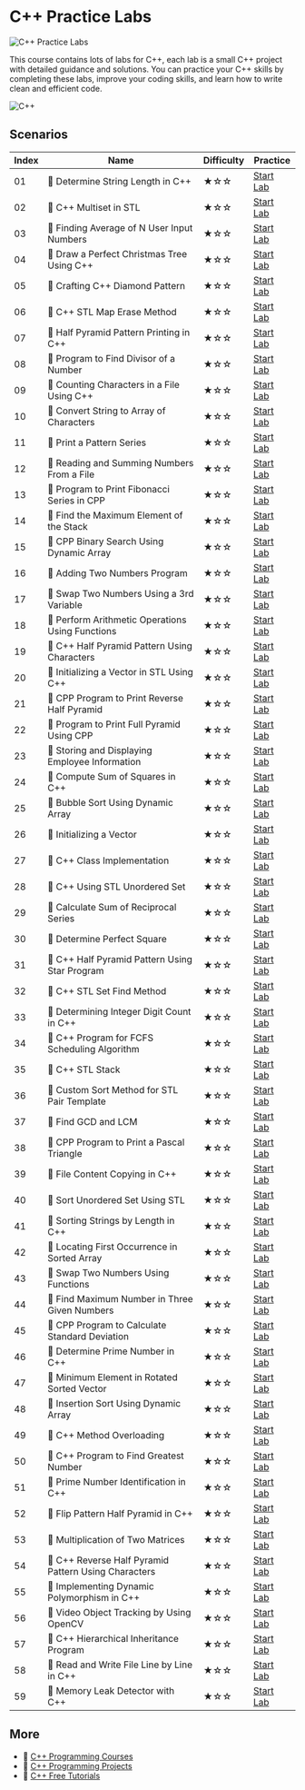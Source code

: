 # C++ Practice Labs

![C++ Practice Labs](https://cover-creator.appbot.io/cpp-practice-labs.png)

This course contains lots of labs for C++, each lab is a small C++ project with detailed guidance and solutions. You can practice your C++ skills by completing these labs, improve your coding skills, and learn how to write clean and efficient code.

![C++](https://img.shields.io/badge/C++-whitesmoke?style=for-the-badge&logo=c++)


## Scenarios

|   Index | Name                                                | Difficulty   | Practice                                                             |
|---------|-----------------------------------------------------|--------------|----------------------------------------------------------------------|
|      01 | 📖 Determine String Length in C++                    | ★☆☆          | <a target='_blank' href='https://labex.io/labs/96191'>Start Lab</a>  |
|      02 | 📖 C++ Multiset in STL                               | ★☆☆          | <a target='_blank' href='https://labex.io/labs/96232'>Start Lab</a>  |
|      03 | 📖 Finding Average of N User Input Numbers           | ★☆☆          | <a target='_blank' href='https://labex.io/labs/96156'>Start Lab</a>  |
|      04 | 📖 Draw a Perfect Christmas Tree Using C++           | ★☆☆          | <a target='_blank' href='https://labex.io/labs/96160'>Start Lab</a>  |
|      05 | 📖 Crafting C++ Diamond Pattern                      | ★☆☆          | <a target='_blank' href='https://labex.io/labs/96205'>Start Lab</a>  |
|      06 | 📖 C++ STL Map Erase Method                          | ★☆☆          | <a target='_blank' href='https://labex.io/labs/96230'>Start Lab</a>  |
|      07 | 📖 Half Pyramid Pattern Printing in C++              | ★☆☆          | <a target='_blank' href='https://labex.io/labs/96207'>Start Lab</a>  |
|      08 | 📖 Program to Find Divisor of a Number               | ★☆☆          | <a target='_blank' href='https://labex.io/labs/96239'>Start Lab</a>  |
|      09 | 📖 Counting Characters in a File Using C++           | ★☆☆          | <a target='_blank' href='https://labex.io/labs/96159'>Start Lab</a>  |
|      10 | 📖 Convert String to Array of Characters             | ★☆☆          | <a target='_blank' href='https://labex.io/labs/96182'>Start Lab</a>  |
|      11 | 📖 Print a Pattern Series                            | ★☆☆          | <a target='_blank' href='https://labex.io/labs/96202'>Start Lab</a>  |
|      12 | 📖 Reading and Summing Numbers From a File           | ★☆☆          | <a target='_blank' href='https://labex.io/labs/96163'>Start Lab</a>  |
|      13 | 📖 Program to Print Fibonacci Series in CPP          | ★☆☆          | <a target='_blank' href='https://labex.io/labs/96243'>Start Lab</a>  |
|      14 | 📖 Find the Maximum Element of the Stack             | ★☆☆          | <a target='_blank' href='https://labex.io/labs/96137'>Start Lab</a>  |
|      15 | 📖 CPP Binary Search Using Dynamic Array             | ★☆☆          | <a target='_blank' href='https://labex.io/labs/96172'>Start Lab</a>  |
|      16 | 📖 Adding Two Numbers Program                        | ★☆☆          | <a target='_blank' href='https://labex.io/labs/96120'>Start Lab</a>  |
|      17 | 📖 Swap Two Numbers Using a 3rd Variable             | ★☆☆          | <a target='_blank' href='https://labex.io/labs/96227'>Start Lab</a>  |
|      18 | 📖 Perform Arithmetic Operations Using Functions     | ★☆☆          | <a target='_blank' href='https://labex.io/labs/96201'>Start Lab</a>  |
|      19 | 📖 C++ Half Pyramid Pattern Using Characters         | ★☆☆          | <a target='_blank' href='https://labex.io/labs/96141'>Start Lab</a>  |
|      20 | 📖 Initializing a Vector in STL Using C++            | ★☆☆          | <a target='_blank' href='https://labex.io/labs/96167'>Start Lab</a>  |
|      21 | 📖 CPP Program to Print Reverse Half Pyramid         | ★☆☆          | <a target='_blank' href='https://labex.io/labs/96211'>Start Lab</a>  |
|      22 | 📖 Program to Print Full Pyramid Using CPP           | ★☆☆          | <a target='_blank' href='https://labex.io/labs/96244'>Start Lab</a>  |
|      23 | 📖 Storing and Displaying Employee Information       | ★☆☆          | <a target='_blank' href='https://labex.io/labs/96165'>Start Lab</a>  |
|      24 | 📖 Compute Sum of Squares in C++                     | ★☆☆          | <a target='_blank' href='https://labex.io/labs/96194'>Start Lab</a>  |
|      25 | 📖 Bubble Sort Using Dynamic Array                   | ★☆☆          | <a target='_blank' href='https://labex.io/labs/96173'>Start Lab</a>  |
|      26 | 📖 Initializing a Vector                             | ★☆☆          | <a target='_blank' href='https://labex.io/labs/96148'>Start Lab</a>  |
|      27 | 📖 C++ Class Implementation                          | ★☆☆          | <a target='_blank' href='https://labex.io/labs/96219'>Start Lab</a>  |
|      28 | 📖 C++ Using STL Unordered Set                       | ★☆☆          | <a target='_blank' href='https://labex.io/labs/96234'>Start Lab</a>  |
|      29 | 📖 Calculate Sum of Reciprocal Series                | ★☆☆          | <a target='_blank' href='https://labex.io/labs/96193'>Start Lab</a>  |
|      30 | 📖 Determine Perfect Square                          | ★☆☆          | <a target='_blank' href='https://labex.io/labs/96130'>Start Lab</a>  |
|      31 | 📖 C++ Half Pyramid Pattern Using Star Program       | ★☆☆          | <a target='_blank' href='https://labex.io/labs/96143'>Start Lab</a>  |
|      32 | 📖 C++ STL Set Find Method                           | ★☆☆          | <a target='_blank' href='https://labex.io/labs/96236'>Start Lab</a>  |
|      33 | 📖 Determining Integer Digit Count in C++            | ★☆☆          | <a target='_blank' href='https://labex.io/labs/96127'>Start Lab</a>  |
|      34 | 📖 C++ Program for FCFS Scheduling Algorithm         | ★☆☆          | <a target='_blank' href='https://labex.io/labs/96161'>Start Lab</a>  |
|      35 | 📖 C++ STL Stack                                     | ★☆☆          | <a target='_blank' href='https://labex.io/labs/96226'>Start Lab</a>  |
|      36 | 📖 Custom Sort Method for STL Pair Template          | ★☆☆          | <a target='_blank' href='https://labex.io/labs/96128'>Start Lab</a>  |
|      37 | 📖 Find GCD and LCM                                  | ★☆☆          | <a target='_blank' href='https://labex.io/labs/96188'>Start Lab</a>  |
|      38 | 📖 CPP Program to Print a Pascal Triangle            | ★☆☆          | <a target='_blank' href='https://labex.io/labs/96203'>Start Lab</a>  |
|      39 | 📖 File Content Copying in C++                       | ★☆☆          | <a target='_blank' href='https://labex.io/labs/96158'>Start Lab</a>  |
|      40 | 📖 Sort Unordered Set Using STL                      | ★☆☆          | <a target='_blank' href='https://labex.io/labs/96215'>Start Lab</a>  |
|      41 | 📖 Sorting Strings by Length in C++                  | ★☆☆          | <a target='_blank' href='https://labex.io/labs/96224'>Start Lab</a>  |
|      42 | 📖 Locating First Occurrence in Sorted Array         | ★☆☆          | <a target='_blank' href='https://labex.io/labs/96132'>Start Lab</a>  |
|      43 | 📖 Swap Two Numbers Using Functions                  | ★☆☆          | <a target='_blank' href='https://labex.io/labs/96216'>Start Lab</a>  |
|      44 | 📖 Find Maximum Number in Three Given Numbers        | ★☆☆          | <a target='_blank' href='https://labex.io/labs/96192'>Start Lab</a>  |
|      45 | 📖 CPP Program to Calculate Standard Deviation       | ★☆☆          | <a target='_blank' href='https://labex.io/labs/96174'>Start Lab</a>  |
|      46 | 📖 Determine Prime Number in C++                     | ★☆☆          | <a target='_blank' href='https://labex.io/labs/96177'>Start Lab</a>  |
|      47 | 📖 Minimum Element in Rotated Sorted Vector          | ★☆☆          | <a target='_blank' href='https://labex.io/labs/96134'>Start Lab</a>  |
|      48 | 📖 Insertion Sort Using Dynamic Array                | ★☆☆          | <a target='_blank' href='https://labex.io/labs/96119'>Start Lab</a>  |
|      49 | 📖 C++ Method Overloading                            | ★☆☆          | <a target='_blank' href='https://labex.io/labs/96149'>Start Lab</a>  |
|      50 | 📖 C++ Program to Find Greatest Number               | ★☆☆          | <a target='_blank' href='https://labex.io/labs/96240'>Start Lab</a>  |
|      51 | 📖 Prime Number Identification in C++                | ★☆☆          | <a target='_blank' href='https://labex.io/labs/96129'>Start Lab</a>  |
|      52 | 📖 Flip Pattern Half Pyramid in C++                  | ★☆☆          | <a target='_blank' href='https://labex.io/labs/96206'>Start Lab</a>  |
|      53 | 📖 Multiplication of Two Matrices                    | ★☆☆          | <a target='_blank' href='https://labex.io/labs/96168'>Start Lab</a>  |
|      54 | 📖 C++ Reverse Half Pyramid Pattern Using Characters | ★☆☆          | <a target='_blank' href='https://labex.io/labs/96221'>Start Lab</a>  |
|      55 | 📖 Implementing Dynamic Polymorphism in C++          | ★☆☆          | <a target='_blank' href='https://labex.io/labs/96154'>Start Lab</a>  |
|      56 | 📖 Video Object Tracking by Using OpenCV             | ★☆☆          | <a target='_blank' href='https://labex.io/labs/178621'>Start Lab</a> |
|      57 | 📖 C++ Hierarchical Inheritance Program              | ★☆☆          | <a target='_blank' href='https://labex.io/labs/96145'>Start Lab</a>  |
|      58 | 📖 Read and Write File Line by Line in C++           | ★☆☆          | <a target='_blank' href='https://labex.io/labs/96213'>Start Lab</a>  |
|      59 | 📖 Memory Leak Detector with C++                     | ★☆☆          | <a target='_blank' href='https://labex.io/labs/178620'>Start Lab</a> |

## More

- 🔗 [C++ Programming Courses](https://github.com/labex-labs/awesome-programming-courses)
- 🔗 [C++ Programming Projects](https://github.com/labex-labs/awesome-programming-projects)
- 🔗 [C++ Free Tutorials](https://github.com/labex-labs/cpp-free-tutorials)

